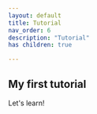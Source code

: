```yaml
---
layout: default
title: Tutorial
nav_order: 6
description: "Tutorial"
has children: true

---
```


## My first tutorial 
Let's learn!